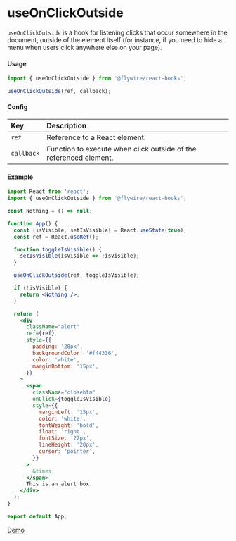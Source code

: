 # useOnClickOutside

`useOnClickOutside` is a hook for listening clicks that occur somewhere in the
document, outside of the element itself (for instance, if you need to hide a
menu when users click anywhere else on your page).

#### Usage

```js
import { useOnClickOutside } from '@flywire/react-hooks';

useOnClickOutside(ref, callback);
```

#### Config

| Key        | Description                                                       |
| :--------- | :---------------------------------------------------------------- |
| `ref`      | Reference to a React element.                                     |
| `callback` | Function to execute when click outside of the referenced element. |

#### Example

```jsx harmony
import React from 'react';
import { useOnClickOutside } from '@flywire/react-hooks';

const Nothing = () => null;

function App() {
  const [isVisible, setIsVisible] = React.useState(true);
  const ref = React.useRef();

  function toggleIsVisible() {
    setIsVisible(isVisible => !isVisible);
  }

  useOnClickOutside(ref, toggleIsVisible);

  if (!isVisible) {
    return <Nothing />;
  }

  return (
    <div
      className="alert"
      ref={ref}
      style={{
        padding: '20px',
        backgroundColor: '#f44336',
        color: 'white',
        marginBottom: '15px',
      }}
    >
      <span
        className="closebtn"
        onClick={toggleIsVisible}
        style={{
          marginLeft: '15px',
          color: 'white',
          fontWeight: 'bold',
          float: 'right',
          fontSize: '22px',
          lineHeight: '20px',
          cursor: 'pointer',
        }}
      >
        &times;
      </span>
      This is an alert box.
    </div>
  );
}

export default App;
```

[Demo](https://codesandbox.io/s/flywire-react-hooks-useonclickoutside-q5dw2?file=/src/App.js)
